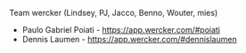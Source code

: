 Team wercker (Lindsey, PJ, Jacco, Benno, Wouter, mies)

- Paulo Gabriel Poiati - https://app.wercker.com/#poiati
- Dennis Laumen - https://app.wercker.com/#dennislaumen
